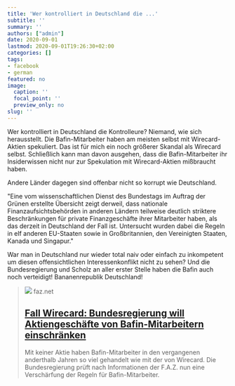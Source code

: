 ```yaml
---
title: 'Wer kontrolliert in Deutschland die ...'
subtitle: ''
summary: ''
authors: ["admin"]
date: 2020-09-01
lastmod: 2020-09-01T19:26:30+02:00
categories: []
tags:
- facebook
- german
featured: no
image:
  caption: ''
  focal_point: ''
  preview_only: no
slug: ''
---
```

Wer kontrolliert in Deutschland die Kontrolleure? Niemand, wie sich herausstellt. Die Bafin-Mitarbeiter haben am meisten selbst mit Wirecard-Aktien spekuliert. Das ist für mich ein noch größerer Skandal als Wirecard selbst. Schließlich kann man davon ausgehen, dass die Bafin-Mitarbeiter ihr Insiderwissen nicht nur zur Spekulation mit Wirecard-Aktien mißbraucht haben. 

Andere Länder dagegen sind offenbar nicht so korrupt wie Deutschland. 

"Eine vom wissenschaftlichen Dienst des Bundestags im Auftrag der Grünen erstellte Übersicht zeigt derweil, dass nationale Finanzaufsichtsbehörden in anderen Ländern teilweise deutlich striktere Beschränkungen für private Finanzgeschäfte ihrer Mitarbeiter haben, als das derzeit in Deutschland der Fall ist. Untersucht wurden dabei die Regeln in elf anderen EU-Staaten sowie in Großbritannien, den Vereinigten Staaten, Kanada und Singapur."

War man in Deutschland nur wieder total naiv oder einfach zu inkompetent um diesen offensichtlichen Interessenkonflikt nicht zu sehen? Und die Bundesregierung und Scholz an aller erster Stelle haben die Bafin auch noch verteidigt! Bananenrepublik Deutschland!
> [![](https://media0.faz.net/ppmedia/aktuell/1660709070/1.6932610/facebook_teaser/bafin-praesident-felix-hufeld.jpg)](https://www.faz.net/aktuell/wirtschaft/wirecard-bundesregierung-will-aktiengeschaefte-von-bafin-mitarbeitern-einschraenken-16932591.html)
> faz.net
> ## [Fall Wirecard: Bundesregierung will Aktiengeschäfte von Bafin-Mitarbeitern einschränken](https://www.faz.net/aktuell/wirtschaft/wirecard-bundesregierung-will-aktiengeschaefte-von-bafin-mitarbeitern-einschraenken-16932591.html)
>
>Mit keiner Aktie haben Bafin-Mitarbeiter in den vergangenen anderthalb Jahren so viel gehandelt wie mit der von Wirecard. Die Bundesregierung prüft nach Informationen der F.A.Z. nun eine Verschärfung der Regeln für Bafin-Mitarbeiter. 


